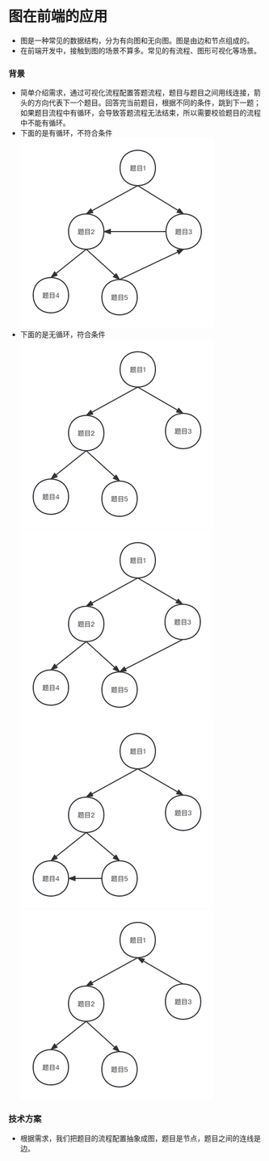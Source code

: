 # 图在前端的应用
* 图是一种常见的数据结构，分为有向图和无向图。图是由边和节点组成的。
* 在前端开发中，接触到图的场景不算多。常见的有流程、图形可视化等场景。
### 背景
* 简单介绍需求，通过可视化流程配置答题流程，题目与题目之间用线连接，箭头的方向代表下一个题目。回答完当前题目，根据不同的条件，跳到下一题；如果题目流程中有循环，会导致答题流程无法结束，所以需要校验题目的流程中不能有循环。
* 下面的是有循环，不符合条件
![有循环](https://github.com/JX-Zhuang/Algorithms/blob/master/Graph/cycle/imgs/cycle1.png?raw=true)
* 下面的是无循环，符合条件
![无循环](https://github.com/JX-Zhuang/Algorithms/blob/master/Graph/cycle/imgs/noCycle1.png?raw=true)
![无循环](https://github.com/JX-Zhuang/Algorithms/blob/master/Graph/cycle/imgs/noCycle2.png?raw=true)
![无循环](https://github.com/JX-Zhuang/Algorithms/blob/master/Graph/cycle/imgs/noCycle3.png?raw=true)
![无循环](https://github.com/JX-Zhuang/Algorithms/blob/master/Graph/cycle/imgs/noCycle4.png?raw=true)
### 技术方案
* 根据需求，我们把题目的流程配置抽象成图，题目是节点，题目之间的连线是边。